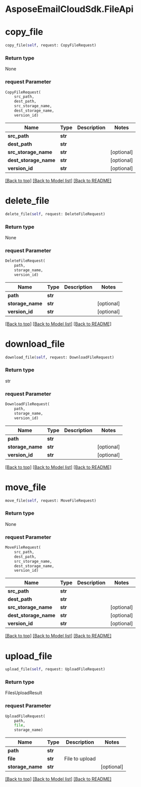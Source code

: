 # AsposeEmailCloudSdk.FileApi

        
<a name="copy_file"></a>
# copy_file

```python
copy_file(self, request: CopyFileRequest)
```



### Return type

None

### request Parameter
```python
CopyFileRequest(
    src_path,
    dest_path,
    src_storage_name,
    dest_storage_name,
    version_id)
```

Name | Type | Description  | Notes
------------- | ------------- | ------------- | -------------
 **src_path** | **str** |  | 
 **dest_path** | **str** |  | 
 **src_storage_name** | **str** |  | [optional] 
 **dest_storage_name** | **str** |  | [optional] 
 **version_id** | **str** |  | [optional] 

[[Back to top]](#) [[Back to Model list]](Models.md) [[Back to README]](README.md)
        
<a name="delete_file"></a>
# delete_file

```python
delete_file(self, request: DeleteFileRequest)
```



### Return type

None

### request Parameter
```python
DeleteFileRequest(
    path,
    storage_name,
    version_id)
```

Name | Type | Description  | Notes
------------- | ------------- | ------------- | -------------
 **path** | **str** |  | 
 **storage_name** | **str** |  | [optional] 
 **version_id** | **str** |  | [optional] 

[[Back to top]](#) [[Back to Model list]](Models.md) [[Back to README]](README.md)
        
<a name="download_file"></a>
# download_file

```python
download_file(self, request: DownloadFileRequest)
```



### Return type

str

### request Parameter
```python
DownloadFileRequest(
    path,
    storage_name,
    version_id)
```

Name | Type | Description  | Notes
------------- | ------------- | ------------- | -------------
 **path** | **str** |  | 
 **storage_name** | **str** |  | [optional] 
 **version_id** | **str** |  | [optional] 

[[Back to top]](#) [[Back to Model list]](Models.md) [[Back to README]](README.md)
        
<a name="move_file"></a>
# move_file

```python
move_file(self, request: MoveFileRequest)
```



### Return type

None

### request Parameter
```python
MoveFileRequest(
    src_path,
    dest_path,
    src_storage_name,
    dest_storage_name,
    version_id)
```

Name | Type | Description  | Notes
------------- | ------------- | ------------- | -------------
 **src_path** | **str** |  | 
 **dest_path** | **str** |  | 
 **src_storage_name** | **str** |  | [optional] 
 **dest_storage_name** | **str** |  | [optional] 
 **version_id** | **str** |  | [optional] 

[[Back to top]](#) [[Back to Model list]](Models.md) [[Back to README]](README.md)
        
<a name="upload_file"></a>
# upload_file

```python
upload_file(self, request: UploadFileRequest)
```



### Return type

FilesUploadResult

### request Parameter
```python
UploadFileRequest(
    path,
    file,
    storage_name)
```

Name | Type | Description  | Notes
------------- | ------------- | ------------- | -------------
 **path** | **str** |  | 
 **file** | **str** | File to upload | 
 **storage_name** | **str** |  | [optional] 

[[Back to top]](#) [[Back to Model list]](Models.md) [[Back to README]](README.md)

